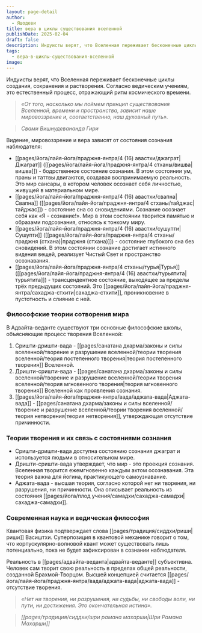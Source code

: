 ```yaml
---
layout: page-detail
author:
  - Яшодеви
title: вера в циклы существования вселенной
publishDate: 2025-02-04
draft: false
description: Индуисты верят, что Вселенная переживает бесконечные циклы создания, сохранения и растворения. Согласно ведическим учениям, это естественный процесс, отражающий ритм космического времени.
tags:
  - вера-в-циклы-существования-вселенной
image:
---
```

Индуисты верят, что Вселенная переживает бесконечные циклы создания, сохранения и растворения. Согласно ведическим учениям, это естественный процесс, отражающий ритм космического времени.

>*«От того, насколько мы поймем принцип существования Вселенной, времени и пространства, зависит наше мировоззрение и, соответственно, наш духовный путь».*

>*Свами Вишнудевананда Гири*

Видение, мировоззрение и вера зависят от состояния сознания наблюдателя:

- [[pages/йога/лайя-йога/праджня-янтра/4 (16) авастхи/джаграт|Джаграт]] ([[pages/йога/лайя-йога/праджня-янтра/4 стханы/вишва|вишва]]) - бодрственное состояние сознания. В этом состоянии ум, праны и таттвы двигаются, создавая воспринимаемую реальность. Это мир сансары, в котором человек осознает себя личностью, живущей в материальном мире.
- [[pages/йога/лайя-йога/праджня-янтра/4 (16) авастхи/свапна|Свапна]] ([[pages/йога/лайя-йога/праджня-янтра/4 стханы/тайджас|тайджас]]) - состояние сна со сновидениями. Сознание осознает себя как «Я - сознание!». Мир в этом состоянии творится памятью и образами подсознания, относясь к тонкому миру.
- [[pages/йога/лайя-йога/праджня-янтра/4 (16) авастхи/сушупти|Сушупти]] ([[pages/йога/лайя-йога/праджня-янтра/4 стханы/праджня (стхана)|праджня (стхана)]]) - состояние глубокого сна без сновидений. В этом состоянии сознание достигает истинного видения вещей, реализует Чистый Свет и пространство осознавания.
- [[pages/йога/лайя-йога/праджня-янтра/4 стханы/турья|Турья]] ([[pages/йога/лайя-йога/праджня-янтра/4 (16) авастхи/турьятита|турьятита]]) - трансцендентное состояние, выходящее за пределы трёх предыдущих состояний. Это [[pages/йога/лайя-йога/праджня-янтра/сахаджа-стхити|сахаджа-стхити]], проникновение в пустотность и слияние с ней.

### Философские теории сотворения мира

В Адвайта-веданте существуют три основные философские школы, объясняющие процесс творения Вселенной:

1. Сришти-дришти-вада - [[pages/санатана дхарма/законы и силы вселенной/творение и разрушение вселенной/теории творения вселенной/теория постепенного творения|теория постепенного творения]] Вселенной.
2. Дришти-сришти-вада - [[pages/санатана дхарма/законы и силы вселенной/творение и разрушение вселенной/теории творения вселенной/теория мгновенного творения|теория мгновенного творения]] Вселенной как проявления сознания.
3. [[pages/йога/лайя-йога/праджня-янтра/вада/аджата-вада|Аджата-вада]] - [[pages/санатана дхарма/законы и силы вселенной/творение и разрушение вселенной/теории творения вселенной/теория нетворения|теория нетворения]], утверждающая отсутствие причинности.

### Теории творения и их связь с состояниями сознания

- Сришти-дришти-вада доступна состоянию сознания джаграт и используется людьми в относительном мире.
- Дришти-сришти-вада утверждает, что мир - это проекция сознания. Вселенная творится ежемгновенно каждым актом осознавания. Эта теория важна для йогина, практикующего самоузнавание.
- Аджата-вада - высшая теория, согласно которой нет ни творения, ни разрушения, ни причинности. Она описывает реальность из состояния [[pages/йога/плод учения/самадхи/сахаджа-самадхи|сахаджа-самадхи]].
### Современная наука и ведическая философия

Квантовая физика подтверждает слова [[pages/традиция/сиддхи/риши|риши]] Васиштхи. Суперпозиция в квантовой механике говорит о том, что корпускулярно-волновой квант может существовать лишь потенциально, пока не будет зафиксирован в сознании наблюдателя.

Реальность в [[pages/адвайта-веданта|адвайта-веданте]] субъективна. Человек сам творит свою реальность в пределах общей реальности, созданной Брахмой-Творцом. Высшей концепцией считается [[pages/йога/лайя-йога/праджня-янтра/вада/аджата-вада|аджата-вада]] - отсутствие творения.

>*«Нет ни творения, ни разрушения, ни судьбы, ни свободы воли, ни пути, ни достижения. Это окончательная истина».*

>*[[pages/традиция/сиддхи/шри рамана махарши|Шри Рамана Махарши]]*